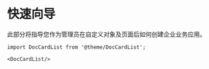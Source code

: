 # 快速向导

此部分将指导您作为管理员在自定义对象及页面后如何创建企业业务应用。


```mdx-code-block
import DocCardList from '@theme/DocCardList';

<DocCardList/>
```